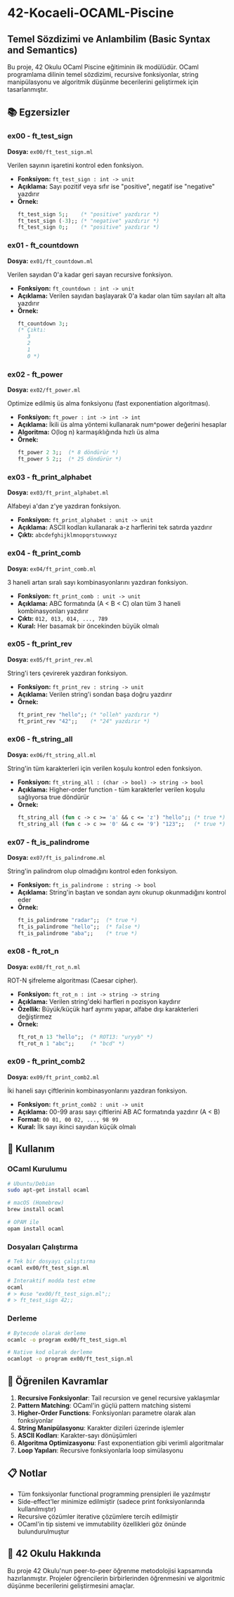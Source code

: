 # 42-Kocaeli-OCAML-Piscine
## Temel Sözdizimi ve Anlambilim (Basic Syntax and Semantics)

Bu proje, 42 Okulu OCaml Piscine eğitiminin ilk modülüdür. OCaml programlama dilinin temel sözdizimi, recursive fonksiyonlar, string manipülasyonu ve algoritmik düşünme becerilerini geliştirmek için tasarlanmıştır.

## 📚 Egzersizler

### ex00 - ft_test_sign
**Dosya:** `ex00/ft_test_sign.ml`

Verilen sayının işaretini kontrol eden fonksiyon.
- **Fonksiyon:** `ft_test_sign : int -> unit`
- **Açıklama:** Sayı pozitif veya sıfır ise "positive", negatif ise "negative" yazdırır
- **Örnek:**
  ```ocaml
  ft_test_sign 5;;    (* "positive" yazdırır *)
  ft_test_sign (-3);; (* "negative" yazdırır *)
  ft_test_sign 0;;    (* "positive" yazdırır *)
  ```

### ex01 - ft_countdown
**Dosya:** `ex01/ft_countdown.ml`

Verilen sayıdan 0'a kadar geri sayan recursive fonksiyon.
- **Fonksiyon:** `ft_countdown : int -> unit`
- **Açıklama:** Verilen sayıdan başlayarak 0'a kadar olan tüm sayıları alt alta yazdırır
- **Örnek:**
  ```ocaml
  ft_countdown 3;;
  (* Çıktı:
     3
     2
     1
     0 *)
  ```

### ex02 - ft_power
**Dosya:** `ex02/ft_power.ml`

Optimize edilmiş üs alma fonksiyonu (fast exponentiation algoritması).
- **Fonksiyon:** `ft_power : int -> int -> int`
- **Açıklama:** İkili üs alma yöntemi kullanarak num^power değerini hesaplar
- **Algoritma:** O(log n) karmaşıklığında hızlı üs alma
- **Örnek:**
  ```ocaml
  ft_power 2 3;;  (* 8 döndürür *)
  ft_power 5 2;;  (* 25 döndürür *)
  ```

### ex03 - ft_print_alphabet
**Dosya:** `ex03/ft_print_alphabet.ml`

Alfabeyi a'dan z'ye yazdıran fonksiyon.
- **Fonksiyon:** `ft_print_alphabet : unit -> unit`
- **Açıklama:** ASCII kodları kullanarak a-z harflerini tek satırda yazdırır
- **Çıktı:** `abcdefghijklmnopqrstuvwxyz`

### ex04 - ft_print_comb
**Dosya:** `ex04/ft_print_comb.ml`

3 haneli artan sıralı sayı kombinasyonlarını yazdıran fonksiyon.
- **Fonksiyon:** `ft_print_comb : unit -> unit`
- **Açıklama:** ABC formatında (A < B < C) olan tüm 3 haneli kombinasyonları yazdırır
- **Çıktı:** `012, 013, 014, ..., 789`
- **Kural:** Her basamak bir öncekinden büyük olmalı

### ex05 - ft_print_rev
**Dosya:** `ex05/ft_print_rev.ml`

String'i ters çevirerek yazdıran fonksiyon.
- **Fonksiyon:** `ft_print_rev : string -> unit`
- **Açıklama:** Verilen string'i sondan başa doğru yazdırır
- **Örnek:**
  ```ocaml
  ft_print_rev "hello";; (* "olleh" yazdırır *)
  ft_print_rev "42";;    (* "24" yazdırır *)
  ```

### ex06 - ft_string_all
**Dosya:** `ex06/ft_string_all.ml`

String'in tüm karakterleri için verilen koşulu kontrol eden fonksiyon.
- **Fonksiyon:** `ft_string_all : (char -> bool) -> string -> bool`
- **Açıklama:** Higher-order function - tüm karakterler verilen koşulu sağlıyorsa true döndürür
- **Örnek:**
  ```ocaml
  ft_string_all (fun c -> c >= 'a' && c <= 'z') "hello";; (* true *)
  ft_string_all (fun c -> c >= '0' && c <= '9') "123";;   (* true *)
  ```

### ex07 - ft_is_palindrome
**Dosya:** `ex07/ft_is_palindrome.ml`

String'in palindrom olup olmadığını kontrol eden fonksiyon.
- **Fonksiyon:** `ft_is_palindrome : string -> bool`
- **Açıklama:** String'in baştan ve sondan aynı okunup okunmadığını kontrol eder
- **Örnek:**
  ```ocaml
  ft_is_palindrome "radar";;  (* true *)
  ft_is_palindrome "hello";;  (* false *)
  ft_is_palindrome "aba";;    (* true *)
  ```

### ex08 - ft_rot_n
**Dosya:** `ex08/ft_rot_n.ml`

ROT-N şifreleme algoritması (Caesar cipher).
- **Fonksiyon:** `ft_rot_n : int -> string -> string`
- **Açıklama:** Verilen string'deki harfleri n pozisyon kaydırır
- **Özellik:** Büyük/küçük harf ayrımı yapar, alfabe dışı karakterleri değiştirmez
- **Örnek:**
  ```ocaml
  ft_rot_n 13 "hello";;  (* ROT13: "uryyb" *)
  ft_rot_n 1 "abc";;     (* "bcd" *)
  ```

### ex09 - ft_print_comb2
**Dosya:** `ex09/ft_print_comb2.ml`

İki haneli sayı çiftlerinin kombinasyonlarını yazdıran fonksiyon.
- **Fonksiyon:** `ft_print_comb2 : unit -> unit`
- **Açıklama:** 00-99 arası sayı çiftlerini AB AC formatında yazdırır (A < B)
- **Format:** `00 01, 00 02, ..., 98 99`
- **Kural:** İlk sayı ikinci sayıdan küçük olmalı

## 🔧 Kullanım

### OCaml Kurulumu
```bash
# Ubuntu/Debian
sudo apt-get install ocaml

# macOS (Homebrew)
brew install ocaml

# OPAM ile
opam install ocaml
```

### Dosyaları Çalıştırma
```bash
# Tek bir dosyayı çalıştırma
ocaml ex00/ft_test_sign.ml

# Interaktif modda test etme
ocaml
# > #use "ex00/ft_test_sign.ml";;
# > ft_test_sign 42;;
```

### Derleme
```bash
# Bytecode olarak derleme
ocamlc -o program ex00/ft_test_sign.ml

# Native kod olarak derleme
ocamlopt -o program ex00/ft_test_sign.ml
```

## 🎯 Öğrenilen Kavramlar

1. **Recursive Fonksiyonlar**: Tail recursion ve genel recursive yaklaşımlar
2. **Pattern Matching**: OCaml'in güçlü pattern matching sistemi
3. **Higher-Order Functions**: Fonksiyonları parametre olarak alan fonksiyonlar
4. **String Manipülasyonu**: Karakter dizileri üzerinde işlemler
5. **ASCII Kodları**: Karakter-sayı dönüşümleri
6. **Algoritma Optimizasyonu**: Fast exponentiation gibi verimli algoritmalar
7. **Loop Yapıları**: Recursive fonksiyonlarla loop simülasyonu

## 📋 Notlar

- Tüm fonksiyonlar functional programming prensipleri ile yazılmıştır
- Side-effect'ler minimize edilmiştir (sadece print fonksiyonlarında kullanılmıştır)
- Recursive çözümler iterative çözümlere tercih edilmiştir
- OCaml'in tip sistemi ve immutability özellikleri göz önünde bulundurulmuştur

## 🏫 42 Okulu Hakkında

Bu proje 42 Okulu'nun peer-to-peer öğrenme metodolojisi kapsamında hazırlanmıştır. Projeler öğrencilerin birbirlerinden öğrenmesini ve algoritmic düşünme becerilerini geliştirmesini amaçlar.